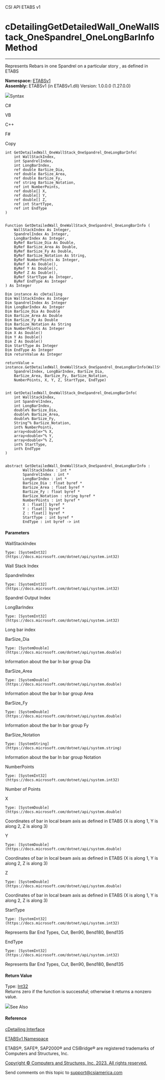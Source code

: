 ﻿

CSI API ETABS v1

# cDetailingGetDetailedWall_OneWallStack_OneSpandrel_OneLongBarInfo Method  
  
---  
  
Represents Rebars in one Spandrel on a particular story , as defined in ETABS

**Namespace:** [ETABSv1](2780f1b8-2033-5289-2298-1cdb2a7508d9.htm)  
**Assembly:** ETABSv1 (in ETABSv1.dll) Version: 1.0.0.0 (1.27.0.0)

![](../icons/SectionExpanded.png)Syntax

C#

VB

C++

F#

Copy

    
    
    int GetDetailedWall_OneWallStack_OneSpandrel_OneLongBarInfo(
    	int WallStackIndex,
    	int SpandrelIndex,
    	int LongBarIndex,
    	ref double BarSize_Dia,
    	ref double BarSize_Area,
    	ref double BarSize_Fy,
    	ref string BarSize_Notation,
    	ref int NumberPoints,
    	ref double[] X,
    	ref double[] Y,
    	ref double[] Z,
    	ref int StartType,
    	ref int EndType
    )
    
    
    Function GetDetailedWall_OneWallStack_OneSpandrel_OneLongBarInfo ( 
    	WallStackIndex As Integer,
    	SpandrelIndex As Integer,
    	LongBarIndex As Integer,
    	ByRef BarSize_Dia As Double,
    	ByRef BarSize_Area As Double,
    	ByRef BarSize_Fy As Double,
    	ByRef BarSize_Notation As String,
    	ByRef NumberPoints As Integer,
    	ByRef X As Double(),
    	ByRef Y As Double(),
    	ByRef Z As Double(),
    	ByRef StartType As Integer,
    	ByRef EndType As Integer
    ) As Integer
    
    Dim instance As cDetailing
    Dim WallStackIndex As Integer
    Dim SpandrelIndex As Integer
    Dim LongBarIndex As Integer
    Dim BarSize_Dia As Double
    Dim BarSize_Area As Double
    Dim BarSize_Fy As Double
    Dim BarSize_Notation As String
    Dim NumberPoints As Integer
    Dim X As Double()
    Dim Y As Double()
    Dim Z As Double()
    Dim StartType As Integer
    Dim EndType As Integer
    Dim returnValue As Integer
    
    returnValue = instance.GetDetailedWall_OneWallStack_OneSpandrel_OneLongBarInfo(WallStackIndex, 
    	SpandrelIndex, LongBarIndex, BarSize_Dia, 
    	BarSize_Area, BarSize_Fy, BarSize_Notation, 
    	NumberPoints, X, Y, Z, StartType, EndType)
    
    
    int GetDetailedWall_OneWallStack_OneSpandrel_OneLongBarInfo(
    	int WallStackIndex, 
    	int SpandrelIndex, 
    	int LongBarIndex, 
    	double% BarSize_Dia, 
    	double% BarSize_Area, 
    	double% BarSize_Fy, 
    	String^% BarSize_Notation, 
    	int% NumberPoints, 
    	array<double>^% X, 
    	array<double>^% Y, 
    	array<double>^% Z, 
    	int% StartType, 
    	int% EndType
    )
    
    
    abstract GetDetailedWall_OneWallStack_OneSpandrel_OneLongBarInfo : 
            WallStackIndex : int * 
            SpandrelIndex : int * 
            LongBarIndex : int * 
            BarSize_Dia : float byref * 
            BarSize_Area : float byref * 
            BarSize_Fy : float byref * 
            BarSize_Notation : string byref * 
            NumberPoints : int byref * 
            X : float[] byref * 
            Y : float[] byref * 
            Z : float[] byref * 
            StartType : int byref * 
            EndType : int byref -> int 
    

#### Parameters

WallStackIndex

    Type: [SystemInt32](https://docs.microsoft.com/dotnet/api/system.int32)  
Wall Stack Index

SpandrelIndex

    Type: [SystemInt32](https://docs.microsoft.com/dotnet/api/system.int32)  
Spandrel Output Index

LongBarIndex

    Type: [SystemInt32](https://docs.microsoft.com/dotnet/api/system.int32)  
Long bar index

BarSize_Dia

    Type: [SystemDouble](https://docs.microsoft.com/dotnet/api/system.double)  
Information about the bar In bar group Dia

BarSize_Area

    Type: [SystemDouble](https://docs.microsoft.com/dotnet/api/system.double)  
Information about the bar In bar group Area

BarSize_Fy

    Type: [SystemDouble](https://docs.microsoft.com/dotnet/api/system.double)  
Information about the bar In bar group Fy

BarSize_Notation

    Type: [SystemString](https://docs.microsoft.com/dotnet/api/system.string)  
Information about the bar In bar group Notation

NumberPoints

    Type: [SystemInt32](https://docs.microsoft.com/dotnet/api/system.int32)  
Number of Points

X

    Type: [SystemDouble](https://docs.microsoft.com/dotnet/api/system.double)  
Coordinates of bar in local beam axis as defined in ETABS (X is along 1, Y is
along 2, Z is along 3)

Y

    Type: [SystemDouble](https://docs.microsoft.com/dotnet/api/system.double)  
Coordinates of bar in local beam axis as defined in ETABS (X is along 1, Y is
along 2, Z is along 3)

Z

    Type: [SystemDouble](https://docs.microsoft.com/dotnet/api/system.double)  
Coordinates of bar in local beam axis as defined in ETABS (X is along 1, Y is
along 2, Z is along 3)

StartType

    Type: [SystemInt32](https://docs.microsoft.com/dotnet/api/system.int32)  
Represents Bar End Types, Cut, Ben90, Bend180, Bend135

EndType

    Type: [SystemInt32](https://docs.microsoft.com/dotnet/api/system.int32)  
Represents Bar End Types, Cut, Ben90, Bend180, Bend135

#### Return Value

Type: [Int32](https://docs.microsoft.com/dotnet/api/system.int32)  
Returns zero if the function is successful; otherwise it returns a nonzero
value.

![](../icons/SectionExpanded.png)See Also

#### Reference

[cDetailing Interface](361a91e7-25b4-8a09-dff9-a6b292f4ba73.htm)

[ETABSv1 Namespace](2780f1b8-2033-5289-2298-1cdb2a7508d9.htm)

ETABS®, SAFE®, SAP2000® and CSiBridge® are registered trademarks of Computers
and Structures, Inc.  

[Copyright © Computers and Structures, Inc. 2023. All rights
reserved.](http://www.csiamerica.com)

Send comments on this topic to
[support@csiamerica.com](mailto:support%40csiamerica.com?Subject=CSI%20API%20ETABS%20v1)

